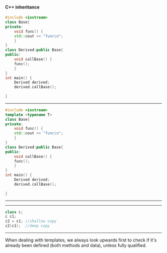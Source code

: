 #### C++ inheritance

```c++
#include <iostream>
class Base{
private:
	void func() {
	std::cout << "func\n";
	}
}
class Derived:public Base{
public:
	void callBase() {
	func();
	}
}
int main() {
	Derived derived;
	derived.callBase();
	
}
```
---
```c++
#include <iostream>
template <typename T>
class Base{
private:
	void func() {
	std::cout << "func\n";
	}
}
class Derived:public Base{
public:
	void callBase() {
	func();
	}
}
int main() {
	Derived derived;
	derived.callBase();
	
}
```

---
---

```c++
class c;
c c1;
c2 = c1; //shallow copy
c2(c1);  //deep copy
```

---
When dealing with templates, we always look upwards first to check if it's already been defined (both methods and data), unless fully qualified.
